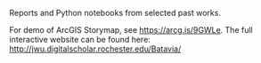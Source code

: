 Reports and Python notebooks from selected past works.

For demo of ArcGIS Storymap, see https://arcg.is/9GWLe. 
    The full interactive website can be found here: http://jwu.digitalscholar.rochester.edu/Batavia/

